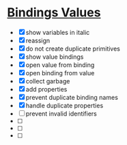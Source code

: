 # [Bindings Values](https://github.com/UniBreakfast/binding-values)

- [x] show variables in italic
- [x] reassign
- [x] do not create duplicate primitives
- [x] show value bindings
- [x] open value from binding
- [x] open binding from value
- [x] collect garbage
- [x] add properties
- [x] prevent duplicate binding names
- [x] handle duplicate properties
- [ ] prevent invalid identifiers
- [ ] 
- [ ] 
- [ ] 
